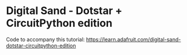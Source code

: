 # Digital Sand - Dotstar + CircuitPython edition

Code to accompany this tutorial:
https://learn.adafruit.com/digital-sand-dotstar-circuitpython-edition
